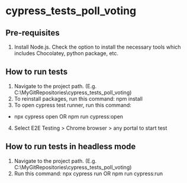 # cypress_tests_poll_voting

## Pre-requisites
1. Install Node.js. Check the option to install the necessary tools which includes Chocolatey, python package, etc.

## How to run tests
1. Navigate to the project path. (E.g. C:\MyGitRepositories\cypress_tests_poll_voting)
2. To reinstall packages, run this command: npm install
3. To open cypress test runner, run this command:
* npx cypress open
OR
npm run cypress:open
4. Select E2E Testing > Chrome browser > any portal to start test


## How to run tests in headless mode
1. Navigate to the project path. (E.g. C:\MyGitRepositories\cypress_tests_poll_voting)
2. Run this command: 
npx cypress run
OR
npm run cypress:run